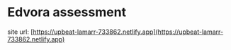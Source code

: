 # Edvora assessment

site url: [https://upbeat-lamarr-733862.netlify.app](https://upbeat-lamarr-733862.netlify.app)